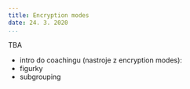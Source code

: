 ```yaml
---
title: Encryption modes
date: 24. 3. 2020
...
```


TBA

* intro do coachingu
(nastroje z encryption modes):
* figurky
* subgrouping